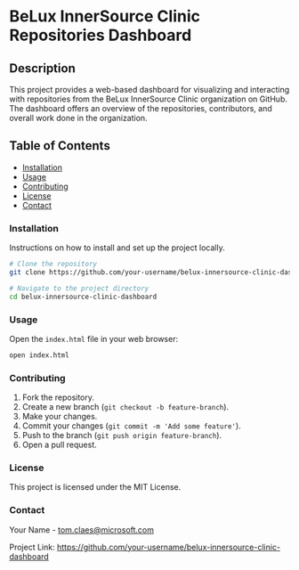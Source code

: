 # BeLux InnerSource Clinic Repositories Dashboard

## Description
This project provides a web-based dashboard for visualizing and interacting with repositories from the BeLux InnerSource Clinic organization on GitHub. The dashboard offers an overview of the repositories, contributors, and overall work done in the organization.

## Table of Contents
- [Installation](#installation)
- [Usage](#usage)
- [Contributing](#contributing)
- [License](#license)
- [Contact](#contact)

### Installation
Instructions on how to install and set up the project locally.

```bash
# Clone the repository
git clone https://github.com/your-username/belux-innersource-clinic-dashboard.git

# Navigate to the project directory
cd belux-innersource-clinic-dashboard
```

### Usage
Open the `index.html` file in your web browser:

```bash
open index.html
```

### Contributing

1. Fork the repository.
2. Create a new branch (`git checkout -b feature-branch`).
3. Make your changes.
4. Commit your changes (`git commit -m 'Add some feature'`).
5. Push to the branch (`git push origin feature-branch`).
6. Open a pull request.

### License
This project is licensed under the MIT License.

### Contact
Your Name - tom.claes@microsoft.com

Project Link: https://github.com/your-username/belux-innersource-clinic-dashboard